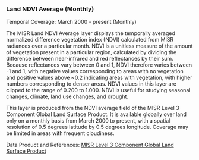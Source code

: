 ### Land NDVI Average (Monthly)
Temporal Coverage: March 2000 - present (Monthly)

The MISR Land NDVI Average layer displays the temporally averaged normalized difference vegetation index (NDVI) calculated from MISR radiances over a particular month. NDVI is a unitless measure of the amount of vegetation present in a particular region, calculated by dividing the difference between near-infrared and red reflectances by their sum. Because reflectances vary between 0 and 1, NDVI therefore varies between -1 and 1, with negative values corresponding to areas with no vegetation and positive values above ~0.2 indicating areas with vegetation, with higher numbers corresponding to denser areas. NDVI values in this layer are clipped to the range of 0.200 to 1.000. NDVI is useful for studying seasonal changes, climate, land use changes, and drought.

This layer is produced from the NDVI average field of the MISR Level 3 Component Global Land Surface Product. It is available globally over land only on a monthly basis from March 2000 to present, with a spatial resolution of 0.5 degrees latitude by 0.5 degrees longitude. Coverage may be limited in areas with frequent cloudiness.

Data Product and References: [MISR Level 3 Component Global Land Surface Product](https://eosweb.larc.nasa.gov/project/misr/cgls_table)
